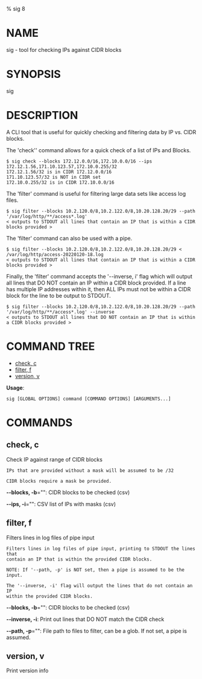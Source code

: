 % sig 8
# NAME
sig - tool for checking IPs against CIDR blocks
# SYNOPSIS
sig

# DESCRIPTION

A CLI tool that is useful for quickly checking and filtering data by IP vs. CIDR blocks.

The 'check'' command allows for a quick check of a list of IPs and Blocks.

	$ sig check --blocks 172.12.0.0/16,172.10.0.0/16 --ips 172.12.1.56,171.10.123.57,172.10.0.255/32
	172.12.1.56/32 is in CIDR 172.12.0.0/16
	171.10.123.57/32 is NOT in CIDR set
	172.10.0.255/32 is in CIDR 172.10.0.0/16

The 'filter' command is useful for filtering large data sets like access log files.

	$ sig filter --blocks 10.2.120.0/8,10.2.122.0/8,10.20.128.20/29 --path '/var/log/http/**/access*.log'
	< outputs to STDOUT all lines that contain an IP that is within a CIDR blocks provided >

The 'filter' command can also be used with a pipe.

	$ sig filter --blocks 10.2.120.0/8,10.2.122.0/8,10.20.128.20/29 < /var/log/http/access-20220120-18.log
	< outputs to STDOUT all lines that contain an IP that is within a CIDR blocks provided >

Finally, the 'filter' command accepts the '--inverse, i' flag which will output all lines that DO NOT contain
an IP within a CIDR block provided. If a line has multiple IP addresses within it, then ALL IPs must not be within
a CIDR block for the line to be output to STDOUT.

	$ sig filter --blocks 10.2.120.0/8,10.2.122.0/8,10.20.128.20/29 --path '/var/log/http/**/access*.log' --inverse
	< outputs to STDOUT all lines that DO NOT contain an IP that is within a CIDR blocks provided >



# COMMAND TREE

- [check, c](#check-c)
- [filter, f](#filter-f)
- [version, v](#version-v)

**Usage**:
```
sig [GLOBAL OPTIONS] command [COMMAND OPTIONS] [ARGUMENTS...]
```

# COMMANDS

## check, c

Check IP against range of CIDR blocks

```
IPs that are provided without a mask will be assumed to be /32

CIDR blocks require a mask be provided.
```

**--blocks, -b**="": CIDR blocks to be checked (csv)

**--ips, -i**="": CSV list of IPs with masks (csv)

## filter, f

Filters lines in log files of pipe input

```
Filters lines in log files of pipe input, printing to STDOUT the lines that
contain an IP that is within the provided CIDR blocks.

NOTE: If '--path, -p' is NOT set, then a pipe is assumed to be the input.

The '--inverse, -i' flag will output the lines that do not contain an IP
within the provided CIDR blocks. 
```

**--blocks, -b**="": CIDR blocks to be checked (csv)

**--inverse, -i**: Print out lines that DO NOT match the CIDR check

**--path, -p**="": File path to files to filter, can be a glob. If not set, a pipe is assumed.

## version, v

Print version info

